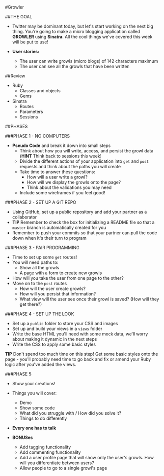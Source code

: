 #Growler

##THE GOAL
- Twitter may be dominant today, but let's start working on the next big thing. You're going to make a micro blogging application called **GROWLER** using **Sinatra**. All the cool things we've covered this week will be put to use!

- **User stories:**
  - The user can write growls (micro blogs) of 142 characters maximum
  - The user can see all the growls that have been written 

##Review

- Ruby
  - Classes and objects
  - Gems
- Sinatra
  - Routes
  - Parameters
  - Sessions

##PHASES

###PHASE 1 - NO COMPUTERS
- **Pseudo Code** and break it down into small steps
  - Think about how you will write, access, and persist the growl data (**HINT** Think back to sessions this week)
  - Divide the different actions of your application into `get` and `post` requests and think about the paths you will create
  - Take time to answer these questions:
    - How will a user write a growl?
    - How will we display the growls onto the page?
    - Think about the validations you may need
  - Include some wireframes if you feel good!

###PHASE 2 - SET UP A GIT REPO
- Using GitHub, set up a public repository and add your partner as a collaborator 
- **TIP** Remember to check the box for initializing a README file so that a ```master``` branch is automatically created for you
- Remember to push your commits so that your partner can pull the code down when it's their turn to program

###PHASE 3 - PAIR PROGRAMMING
- Time to set up some `get` routes!
- You will need paths to: 
  - Show all the growls
  - A page with a form to create new growls
- How will you take the user from one page to the other?
- Move on to the `post` routes
  - How will the user create growls?
  - How will you persist that information?
  - What view will the user see once their growl is saved? (How will they get there?)

###PHASE 4 - SET UP THE LOOK
- Set up a `public` folder to store your CSS and images
- Set up and build your views in a `views` folder
- Write the base HTML you'll need with some mock data, we'll worry about making it dynamic in the next steps
- Write the CSS to apply some basic styles

**TIP** Don't spend too much time on this step! Get some basic styles onto the page - you'll probably need time to go back and fix or amend your Ruby logic after you've added the views.
  
###PHASE 5
- Show your creations!
- Things you will cover:
  - Demo
  - Show some code
  - What did you struggle with / How did you solve it?
  - Things to do differently
- **Every one has to talk**


- **BONUSes**
  - Add tagging functionality 
  - Add commenting functionality
  - Add a user profile page that will show only the user's growls. How will you differentiate between users?
  - Allow people to go to a single growl's page

